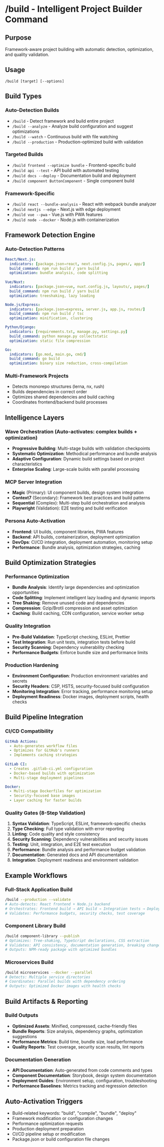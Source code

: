 # /build - Intelligent Project Builder Command

## Purpose
Framework-aware project building with automatic detection, optimization, and quality validation.

## Usage
```
/build [target] [--options]
```

## Build Types

### Auto-Detection Builds
- `/build` - Detect framework and build entire project
- `/build --analyze` - Analyze build configuration and suggest optimizations
- `/build --watch` - Continuous build with file watching
- `/build --production` - Production-optimized build with validation

### Targeted Builds  
- `/build frontend --optimize bundle` - Frontend-specific build
- `/build api --test` - API build with automated testing
- `/build docs --deploy` - Documentation build and deployment
- `/build component ButtonComponent` - Single component build

### Framework-Specific
- `/build react --bundle-analysis` - React with webpack bundle analyzer
- `/build nextjs --edge` - Next.js with edge deployment
- `/build vue --pwa` - Vue.js with PWA features
- `/build node --docker` - Node.js with containerization

## Framework Detection Engine

### Auto-Detection Patterns
```yaml
React/Next.js:
  indicators: [package.json→react, next.config.js, pages/, app/]
  build_command: npm run build / yarn build
  optimization: bundle analysis, code splitting
  
Vue/Nuxt:
  indicators: [package.json→vue, nuxt.config.js, layouts/, pages/]
  build_command: npm run build / yarn build  
  optimization: treeshaking, lazy loading

Node.js/Express:
  indicators: [package.json→express, server.js, app.js, routes/]
  build_command: npm run build / tsc
  optimization: minification, clustering

Python/Django:
  indicators: [requirements.txt, manage.py, settings.py]
  build_command: python manage.py collectstatic
  optimization: static file compression

Go:
  indicators: [go.mod, main.go, cmd/]
  build_command: go build
  optimization: binary size reduction, cross-compilation
```

### Multi-Framework Projects
- Detects monorepo structures (lerna, nx, rush)
- Builds dependencies in correct order
- Optimizes shared dependencies and build caching
- Coordinates frontend/backend build processes

## Intelligence Layers

### Wave Orchestration (Auto-activates: complex builds + optimization)
- **Progressive Building**: Multi-stage builds with validation checkpoints
- **Systematic Optimization**: Methodical performance and bundle analysis  
- **Adaptive Configuration**: Dynamic build settings based on project characteristics
- **Enterprise Scaling**: Large-scale builds with parallel processing

### MCP Server Integration
- **Magic** (Primary): UI component builds, design system integration
- **Context7** (Secondary): Framework best practices and build patterns
- **Sequential** (Complex): Multi-step build orchestration and analysis
- **Playwright** (Validation): E2E testing and build verification

### Persona Auto-Activation
- **Frontend**: UI builds, component libraries, PWA features
- **Backend**: API builds, containerization, deployment optimization  
- **DevOps**: CI/CD integration, deployment automation, monitoring setup
- **Performance**: Bundle analysis, optimization strategies, caching

## Build Optimization Strategies

### Performance Optimization
- **Bundle Analysis**: Identify large dependencies and optimization opportunities
- **Code Splitting**: Implement intelligent lazy loading and dynamic imports
- **Tree Shaking**: Remove unused code and dependencies
- **Compression**: Gzip/Brotli compression and asset optimization
- **Caching**: Build caching, CDN configuration, service worker setup

### Quality Integration
- **Pre-Build Validation**: TypeScript checking, ESLint, Prettier
- **Test Integration**: Run unit tests, integration tests before build
- **Security Scanning**: Dependency vulnerability checking
- **Performance Budgets**: Enforce bundle size and performance limits

### Production Hardening
- **Environment Configuration**: Production environment variables and secrets
- **Security Headers**: CSP, HSTS, security-focused build configuration
- **Monitoring Integration**: Error tracking, performance monitoring setup
- **Deployment Readiness**: Docker images, deployment scripts, health checks

## Build Pipeline Integration

### CI/CD Compatibility
```yaml
GitHub Actions:
  - Auto-generates workflow files
  - Optimizes for GitHub's runners
  - Implements caching strategies
  
GitLab CI:
  - Creates .gitlab-ci.yml configuration
  - Docker-based builds with optimization
  - Multi-stage deployment pipelines

Docker:
  - Multi-stage Dockerfiles for optimization
  - Security-focused base images
  - Layer caching for faster builds
```

### Quality Gates (8-Step Validation)
1. **Syntax Validation**: TypeScript, ESLint, framework-specific checks
2. **Type Checking**: Full type validation with error reporting
3. **Linting**: Code quality and style consistency  
4. **Security Scanning**: Dependency vulnerabilities and security issues
5. **Testing**: Unit, integration, and E2E test execution
6. **Performance**: Bundle analysis and performance budget validation
7. **Documentation**: Generated docs and API documentation
8. **Integration**: Deployment readiness and environment validation

## Example Workflows

### Full-Stack Application Build
```bash
/build --production --validate
# Auto-detects: React frontend + Node.js backend
# Orchestrates: Frontend build → API build → Integration tests → Deployment prep
# Validates: Performance budgets, security checks, test coverage
```

### Component Library Build  
```bash
/build component-library --publish
# Optimizes: Tree-shaking, TypeScript declarations, CSS extraction
# Validates: API consistency, documentation generation, breaking changes
# Outputs: NPM-ready package with optimized bundles
```

### Microservices Build
```bash
/build microservices --docker --parallel
# Detects: Multiple service directories
# Coordinates: Parallel builds with dependency ordering
# Outputs: Optimized Docker images with health checks
```

## Build Artifacts & Reporting

### Build Outputs
- **Optimized Assets**: Minified, compressed, cache-friendly files
- **Bundle Reports**: Size analysis, dependency graphs, optimization suggestions
- **Performance Metrics**: Build time, bundle size, load performance
- **Quality Reports**: Test coverage, security scan results, lint reports

### Documentation Generation
- **API Documentation**: Auto-generated from code comments and types
- **Component Documentation**: Storybook, design system documentation
- **Deployment Guides**: Environment setup, configuration, troubleshooting
- **Performance Baselines**: Metrics tracking and regression detection

## Auto-Activation Triggers
- Build-related keywords: "build", "compile", "bundle", "deploy"
- Framework modification or configuration changes
- Performance optimization requests
- Production deployment preparation
- CI/CD pipeline setup or modification
- Package.json or build configuration file changes